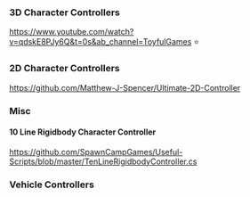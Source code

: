 ### 3D Character Controllers
https://www.youtube.com/watch?v=qdskE8PJy6Q&t=0s&ab_channel=ToyfulGames :star:

### 2D Character Controllers
https://github.com/Matthew-J-Spencer/Ultimate-2D-Controller

### Misc
#### 10 Line Rigidbody Character Controller
https://github.com/SpawnCampGames/Useful-Scripts/blob/master/TenLineRigidbodyController.cs

### Vehicle Controllers
